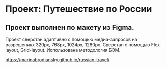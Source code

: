 # Проект: Путешествие по России

## Проект выполнен по макету из Figma.
 Проект сверстан адаптивно с помощью медиа-запросов на разрешениях 320px, 768px, 1024px, 1280px. 
Сверстан с помощью Flex-layout, Grid-layout. Использована методология БЭМ.


https://marinabrodiansky.github.io/russian-travel/